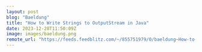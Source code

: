 ```yaml
---
layout: post
blog: "Baeldung"
title: "How to Write Strings to OutputStream in Java"
date: 2023-12-28T11:50:09Z
image: images/baeldung.png
remote_url: "https://feeds.feedblitz.com/~/855751979/0/baeldung~How-to-Write-Strings-to-OutputStream-in-Java"
---
```

